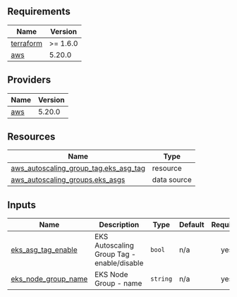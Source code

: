 <!-- BEGIN_TF_DOCS -->
## Requirements

| Name | Version |
|------|---------|
| <a name="requirement_terraform"></a> [terraform](#requirement\_terraform) | >= 1.6.0 |
| <a name="requirement_aws"></a> [aws](#requirement\_aws) | 5.20.0 |

## Providers

| Name | Version |
|------|---------|
| <a name="provider_aws"></a> [aws](#provider\_aws) | 5.20.0 |

## Resources

| Name | Type |
|------|------|
| [aws_autoscaling_group_tag.eks_asg_tag](https://registry.terraform.io/providers/hashicorp/aws/5.20.0/docs/resources/autoscaling_group_tag) | resource |
| [aws_autoscaling_groups.eks_asgs](https://registry.terraform.io/providers/hashicorp/aws/5.20.0/docs/data-sources/autoscaling_groups) | data source |

## Inputs

| Name | Description | Type | Default | Required |
|------|-------------|------|---------|:--------:|
| <a name="input_eks_asg_tag_enable"></a> [eks\_asg\_tag\_enable](#input\_eks\_asg\_tag\_enable) | EKS Autoscaling Group Tag - enable/disable | `bool` | n/a | yes |
| <a name="input_eks_node_group_name"></a> [eks\_node\_group\_name](#input\_eks\_node\_group\_name) | EKS Node Group - name | `string` | n/a | yes |
<!-- END_TF_DOCS -->
